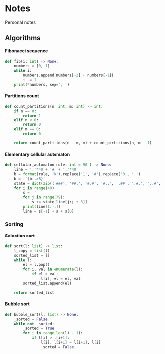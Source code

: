 # Notes
Personal notes
## Algorithms
#### Fibonacci sequence
```python
def fib(i: int) -> None:
    numbers = [0, 1]
    while i:
        numbers.append(numbers[-2] + numbers[-1])
        i -= 1
    print(*numbers, sep=', ')
```
#### Partitions count
```python
def count_partitions(n: int, m: int) -> int:
    if n == 0:
        return 1
    elif n < 0:
        return 0
    elif m == 0:
        return 0

    return count_partitions(n - m, m) + count_partitions(n, m - 1)
```
#### Elementary cellular automaton
```python
def cellular_automaton(rule: int = 90 ) -> None:
    line = '.'*40 + '#' + '.'*40
    b = format(rule, 'b').replace('1', '#').replace('0', '.')
    b = f'{b:.>8}'
    state = dict(zip(('###', '##.', '#.#', '#..', '.##', '.#.', '..#', '...'), b))
    for i in range(40):
        s = ''
        for j in range(79):
            s += state[line[j:j + 3]]
        print(line[1:-1])
        line = s[-1] + s + s[0]
```
### Sorting
#### Selection sort
```python
def sort(l: list) -> list:
    l_copy = list(l)
    sorted_list = []
    while l:
        el = l.pop()
        for i, val in enumerate(l):
            if el > val:
                l[i], el = el, val
        sorted_list.append(el)
        
    return sorted_list
```
#### Bubble sort
```python
def bubble_sort(l: list) -> None:
    _sorted = False
    while not _sorted:
        _sorted = True
        for i in range(len(l) - 1):
            if l[i] > l[i+1]:
                l[i], l[i+1] = l[i+1], l[i]
                _sorted = False
```